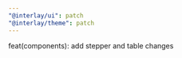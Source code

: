 ```yaml
---
"@interlay/ui": patch
"@interlay/theme": patch
---
```


feat(components): add stepper and table changes
